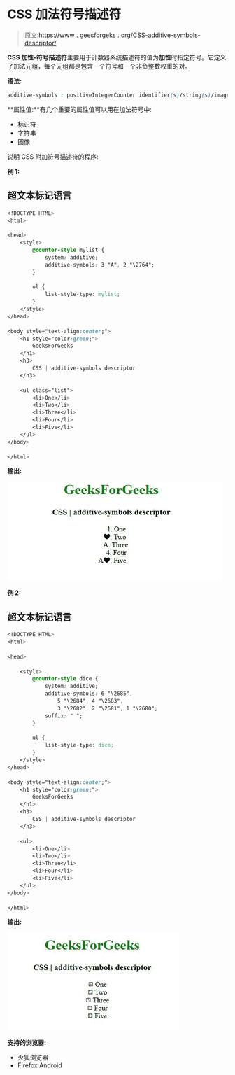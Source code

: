 # CSS 加法符号描述符

> 原文:[https://www . geesforgeks . org/CSS-additive-symbols-descriptor/](https://www.geeksforgeeks.org/css-additive-symbols-descriptor/)

**CSS 加性-符号描述符**主要用于计数器系统描述符的值为**加性**时指定符号。它定义了加法元组，每个元组都是包含一个符号和一个非负整数权重的对。

**语法:**

```css
additive-symbols : positiveIntegerCounter identifier(s)/string(s)/image(s);
```

**属性值:**有几个重要的属性值可以用在加法符号中:

*   标识符
*   字符串
*   图像

说明 CSS 附加符号描述符的程序:

**例 1:**

## 超文本标记语言

```css
<!DOCTYPE HTML>
<html>

<head>
    <style>
        @counter-style mylist {
            system: additive;
            additive-symbols: 3 "A", 2 "\2764";
        }

        ul {
            list-style-type: mylist;
        }
    </style>
</head>

<body style="text-align:center;">
    <h1 style="color:green;">
        GeeksForGeeks
    </h1>
    <h3>
        CSS | additive-symbols descriptor
    </h3>

    <ul class="list">
        <li>One</li>
        <li>Two</li>
        <li>Three</li>
        <li>Four</li>
        <li>Five</li>
    </ul>
</body>

</html>
```

**输出:**

![](img/8163a17d38f4cb6d32ceb689d6f704a2.png)

**例 2:**

## 超文本标记语言

```css
<!DOCTYPE HTML>
<html>

<head>

    <style>
        @counter-style dice {
            system: additive;
            additive-symbols: 6 "\2685", 
                5 "\2684", 4 "\2683", 
                3 "\2682", 2 "\2681", 1 "\2680";
            suffix: " ";
        }

        ul {
            list-style-type: dice;
        }
    </style>
</head>

<body style="text-align:center;">
    <h1 style="color:green;">
        GeeksForGeeks
    </h1>
    <h3>
        CSS | additive-symbols descriptor
    </h3>

    <ul>
        <li>One</li>
        <li>Two</li>
        <li>Three</li>
        <li>Four</li>
        <li>Five</li>
    </ul>
</body>

</html>
```

**输出:**

![](img/ca8f516e28f5db5a10eadd644edad4dc.png)

**支持的浏览器:**

*   火狐浏览器
*   Firefox Android